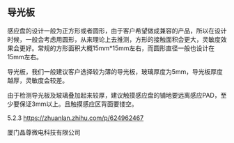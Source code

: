 
## 导光板

感应盘的设计一般为正方形或者圆形，由于客户希望做成兼容的产品，所以在设计时候，一般会考虑用圆形，从来理论上去推测，方形的接触面积会更大，灵敏度效果会更好。常规的方形面积大概15mm*15mm左右，而圆形直径一般也设计在15mm左右。

导光板，我们一般建议客户选择较为薄的导光板，玻璃厚度为5mm，导光板厚度越厚，灵敏度会较差。

由于检测导光板及玻璃叠加起来较厚，建议触摸感应盘的铺地要远离感应PAD，至少要保证3mm以上。且触摸感应区背面要镂空。

5.2.3
https://zhuanlan.zhihu.com/p/624962467

厦门晶尊微电科技有限公司